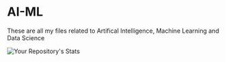 # AI-ML
These are all my files related to Artifical Intelligence, Machine Learning and Data Science


![Your Repository's Stats](https://github-readme-stats.vercel.app/api/top-langs/?username=ljep42&theme=blue-green)
